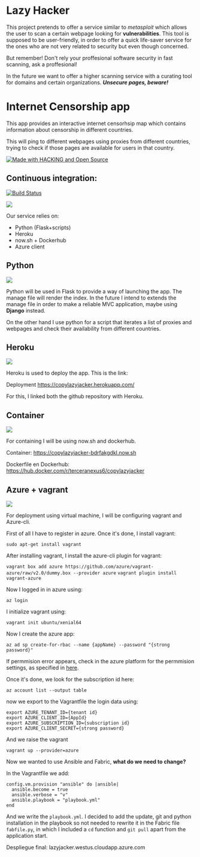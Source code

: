 # Lazy Hacker

This project pretends to offer a service similar to _metasploit_ which allows the user to scan a certain webpage looking for **vulnerabilities**. This tool is supposed to be user-friendly, in order to offer a  quick life-saver service for the ones who are not very related to security but even though concerned.

But remember! Don't rely your proffesional software security in fast scanning, ask a proffesional!

In the future we want to offer a higher scanning service with a curating tool for domains and certain organizations. **_Unsecure pages, beware!_**

# Internet Censorship app

This app provides an interactive internet censorhsip map which contains information about censorship in different countries.

This will ping to different webpages using proxies from different countries, trying to check if those pages are available for users in that country.

[![Made with HACKING and Open Source](https://badges.frapsoft.com/os/v2/open-source.png?v=103)](https://www.gnu.org/licenses/gpl-3.0.en.html)

## Continuous integration:

[![Build Status](https://travis-ci.org/terceranexus6/copylazyjacker.svg?branch=master)](https://travis-ci.org/terceranexus6/copylazyjacker)

![](https://github.com/terceranexus6/copylazyjacker/blob/master/images/photo_2018-01-23_11-18-54.jpg?raw=true)

Our service relies on:

- Python (Flask+scripts)
- Heroku
- now.sh + Dockerhub
- Azure client

## Python

![](https://github.com/terceranexus6/copylazyjacker/blob/master/images/photo_2018-01-23_11-19-02.jpg?raw=true)

Python will be used in Flask to provide a way of launching the app. The manage file will render the index. In the future I intend to extends the manage file in order to make a reliable MVC application, maybe using **Django** instead.

On the other hand I use python for a script that iterates a list of proxies and webpages and check their availability from different countries.

## Heroku

![](https://github.com/terceranexus6/copylazyjacker/blob/master/images/photo_2018-01-23_11-19-07.jpg?raw=true)

Heroku is used to deploy the app. This is the link:

Deployment https://copylazyjacker.herokuapp.com/

For this, I linked both the github repository with Heroku.

## Container

![](https://github.com/terceranexus6/copylazyjacker/blob/master/images/photo_2018-01-23_11-18-32.jpg?raw=true)

For containing I will be using now.sh and dockerhub.

Container: https://copylazyjacker-bdrfakgdkl.now.sh

Dockerfile en Dockerhub: https://hub.docker.com/r/terceranexus6/copylazyjacker

## Azure + vagrant

![](https://github.com/terceranexus6/copylazyjacker/blob/master/images/photo_2018-01-23_11-18-52.jpg?raw=true)

For deployment using virtual machine, I will be configuring vagrant and Azure-cli.

First of all I have to register in azure. Once it's done, I install vagrant:

`sudo apt-get install vagrant`

After installing vagrant, I install the azure-cli plugin for vagrant:

`vagrant box add azure https://github.com/azure/vagrant-azure/raw/v2.0/dummy.box --provider azure`
`vagrant plugin install vagrant-azure`

Now I logged in in azure using:

`az login`

I initialize vagrant using:

`vagrant init ubuntu/xenial64`

Now I create the azure app:

`az ad sp create-for-rbac --name {appName} --password "{strong password}"`

If permmision error appears, check in the azure platform for the permmision settings, as specified in [here](https://docs.microsoft.com/en-us/azure/azure-resource-manager/resource-group-create-service-principal-portal#required-permissions).

Once it's done, we look for the subscription id here:

`az account list --output table `

now we export to the Vagrantfile the login data using:

```
export AZURE_TENANT_ID={tenant id}
export AZURE_CLIENT_ID={AppId}
export AZURE_SUBSCRIPTION_ID={subscription id}
export AZURE_CLIENT_SECRET={strong password}
```
And we raise the vagrant

`vagrant up --provider=azure`

Now we wanted to use Ansible and Fabric, **what do we need to change?**

In the Vagrantfile we add:

```
config.vm.provision "ansible" do |ansible|
  ansible.become = true
  ansible.verbose = "v"
  ansible.playbook = "playbook.yml"
end
```

And we write the `playbook.yml`. I decided to add the update, git and python installation in the playbook so not needed to rewrite it in the Fabric file `fabfile.py`, in which I included a `cd` function and `git pull` apart from the application start.

Despliegue final: lazyjacker.westus.cloudapp.azure.com

